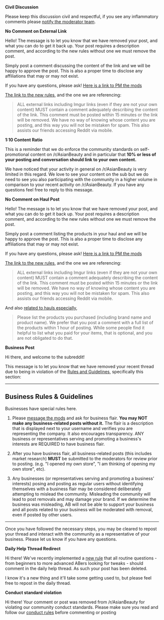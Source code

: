 **Civil Discussion**

Please keep this discussion civil and respectful, if you see any inflammatory comments please [notify the moderator team](https://www.reddit.com/message/compose?to=%2Fr%2FAsianBeauty).

**No Comment on External Link**

Hello! The message is to let you know that we have removed your post, and what you can do to get it back up. Your post requires a description comment, and according to the new rules without one we must remove the post.

Simply post a comment discussing the content of the link and we will be happy to approve the post. This is also a proper time to disclose any affiliations that may or may not exist.

If you have any questions, please ask!
[Here is a link to PM the mods](https://www.reddit.com/message/compose?to=%2Fr%2FAsianBeauty)

[The link to the new rules](https://www.reddit.com/r/AsianBeauty/wiki/rules), and the one we are referencing:

>ALL external links including Imgur links (even if they are not your own content) MUST contain a comment adequately describing the content of the link. This comment must be posted within 15 minutes or the link will be removed. We have no way of knowing whose content you are posting, and this way you will not be mistaken for spam. This also assists our friends accessing Reddit via mobile.

**1:10 Content Ratio**

This is a reminder that we do enforce the community standards on self-promotional content on /r/AsianBeauty and in particular that **10% or less of your posting and conversation should link to your own content.**

We have noticed that your activity in general on /r/AsianBeauty is very limited in this regard. We love to see your content on the sub but we do need to see you also participating with the community in a higher volume in comparison to your recent activity on /r/AsianBeauty. If you have any questions feel free to reply to this message.

**No Comment on Haul Post**

Hello! The message is to let you know that we have removed your post, and what you can do to get it back up. Your post requires a description comment, and according to the new rules without one we must remove the post.

Simply post a comment listing the products in your haul and we will be happy to approve the post. This is also a proper time to disclose any affiliations that may or may not exist.

If you have any questions, please ask!
[Here is a link to PM the mods](https://www.reddit.com/message/compose?to=%2Fr%2FAsianBeauty)

[The link to the new rules](https://www.reddit.com/r/AsianBeauty/wiki/rules), and the one we are referencing:

>ALL external links including Imgur links (even if they are not your own content) MUST contain a comment adequately describing the content of the link. This comment must be posted within 15 minutes or the link will be removed. We have no way of knowing whose content you are posting, and this way you will not be mistaken for spam. This also assists our friends accessing Reddit via mobile.

And also [related to hauls especially](https://www.reddit.com/r/AsianBeauty/wiki/postguidelines),

>Please list the products you purchased (including brand name and product name). We prefer that you post a comment with a full list of the products within 1 hour of posting. While some people find it helpful to list what you paid for your items, that is optional, and you are not obligated to do that.

**Business Post**

Hi there, and welcome to the subreddit!

This message is to let you know that we have removed your recent thread due to being in violation of the [Rules and Guidelines](http://www.reddit.com/r/AsianBeauty/wiki/rules), specifically this section:

****

## **Business Rules & Guidelines**


Businesses have special rules here.

1. Please [message the mods](https://www.reddit.com/message/compose?to=%2Fr%2FAsianBeauty) and ask for business flair. **You may NOT make any business-related posts without it.** The flair is a description that is displayed next to your username and verifies you are representing the company. It also encourages transparency. ANY business or representatives serving and promoting a business's interests are REQUIRED to have business flair.

2. After you have business flair, all business-related posts (this includes market research) **MUST** be submitted to the moderators for review prior to posting. (e.g. "I opened my own store", "I am thinking of opening my own store", etc).

3. Any businesses (or representatives serving and promoting a business' interests) posing and posting as regular users without identifying themselves with a business flair may be considered deliberately attempting to mislead the community. Misleading the community will lead to post removals and may damage your brand. If we determine the business was misleading, AB will not be able to support your business and all posts related to your business will be moderated with removal, even if posted by other users.

***

Once you have followed the necessary steps, you may be cleared to repost your thread and interact with the community as a representative of your business. Please let us know if you have any questions.

**Daily Help Thread Redirect**

Hi there! We've recently implemented a [new rule](https://www.reddit.com/r/AsianBeauty/wiki/rules) that all routine questions - from beginners to more advanced ABers looking for tweaks - should comment in the daily help thread. As such your post has been deleted.

I know it's a new thing and it'll take some getting used to, but please feel free to repost in the daily thread.

**Conduct standard violation**

Hi there! Your comment or post was removed from /r/AsianBeauty for violating our community conduct standards. Please make sure you read and follow our [conduct rules](https://www.reddit.com/r/AsianBeauty/wiki/rules#wiki_be_a_good_community_member) before commenting or posting

